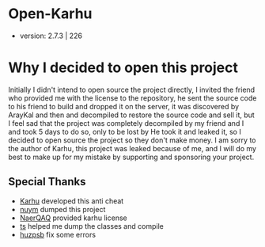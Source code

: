 # Open-Karhu
- version: 2.7.3 | 226
# Why I decided to open this project
Initially I didn't intend to open source the project directly, I invited the friend who provided me with the license to the repository, he sent the source code to his friend to build and dropped it on the server, it was discovered by ArayKal and then and decompiled to restore the source code and sell it, but I feel sad that the project was completely decompiled by my friend and I and took 5 days to do so, only to be lost by He took it and leaked it, so I decided to open source the project so they don't make money. I am sorry to the author of Karhu, this project was leaked because of me, and I will do my best to make up for my mistake by supporting and sponsoring your project.

## Special Thanks
- [Karhu](https://www.karhu.ac/) developed this anti cheat
- [nuym](https://github.com/nuym) dumped this project
- [NaerQAQ](https://github.com/NaerQAQ) provided karhu license
- [ts](https://github.com/uniformization) helped me dump the classes and compile
- [huzpsb](https://github.com/huzpsb) fix some errors
